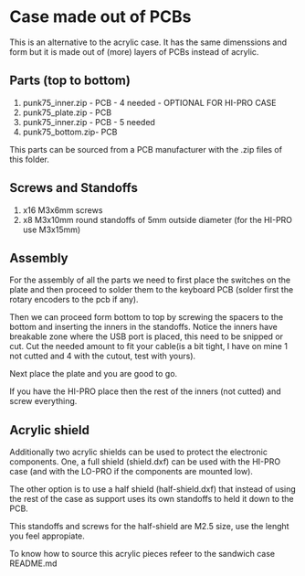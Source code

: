 # Case made out of PCBs

This is an alternative to the acrylic case. It has the same dimenssions and form
but it is made out of (more) layers of PCBs instead of acrylic.

## Parts (top to bottom)

1. punk75_inner.zip - PCB - 4 needed - OPTIONAL FOR HI-PRO CASE
2. punk75_plate.zip - PCB
3. punk75_inner.zip - PCB - 5 needed
4. punk75_bottom.zip- PCB

This parts can be sourced from a PCB manufacturer with the .zip files of this
folder.

## Screws and Standoffs

1. x16 M3x6mm screws
2. x8  M3x10mm round standoffs of 5mm outside diameter
    (for the HI-PRO use M3x15mm)

## Assembly

For the assembly of all the parts we need to first place the switches on the
plate and then proceed to solder them to the keyboard PCB (solder first the
rotary encoders to the pcb if any).

Then we can proceed form bottom to top by screwing the spacers to the bottom and
inserting the inners in the standoffs. Notice the inners have breakable zone
where the USB port is placed, this need to be snipped or cut. Cut the needed
amount to fit your cable(is a bit tight, I have on mine 1 not cutted and 4 with
the cutout, test with yours).

Next place the plate and you are good to go.

If you have the HI-PRO place then the rest of the inners (not cutted) and screw
everything.

## Acrylic shield

Additionally two acrylic shields can be used to protect the electronic components.
One, a full shield (shield.dxf) can be used with the HI-PRO case (and with the
LO-PRO if the components are mounted low).

The other option is to use a half shield (half-shield.dxf) that instead of using
the rest of the case as support uses its own standoffs to held it down to the PCB.

This standoffs and screws for the half-shield are M2.5 size, use the lenght you
feel appropiate.

To know how to source this acrylic pieces refeer to the sandwich case README.md
